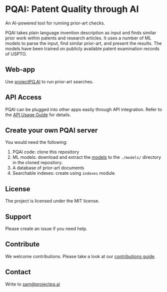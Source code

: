 # PQAI: Patent Quality through AI

An AI-powered tool for running prior-art checks.

PQAI takes plain language invention description as input and finds similar prior work within patents and research articles. It uses a number of ML models to parse the input, find similar prior-art, and present the results. The models have been trained on publicly available patent examination records of USPTO.

## Web-app

Use [projectPQ.AI](https://projectpq.ai/search) to run prior-art searches.

## API Access

PQAI can be plugged into other apps easily through API integration. Refer to the [API Usage Guide](docs/README-API.md) for details.

## Create your own PQAI server

You would need the following:

1. PQAI code: clone this repository
2. ML models: download and extract the [models](https://s3.amazonaws.com/pqai.s3/public/pqai-models-2020-12-10.zip) to the `./models/` directory in the cloned repository.
3. A database of prior-art documents
4. Searchable indexes: create using `indexes` module.

## License

The project is licensed under the MIT license.

## Support

Please create an issue if you need help.

## Contribute

We welcome contributions. Please take a look at our [contributions guide](./CONTRIBUTING.md).

## Contact

Write to [sam@projectpq.ai](sam@projectpq.ai)
